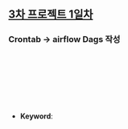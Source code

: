 ## <u>3차 프로젝트 1일차</u>

### Crontab -> airflow Dags 작성

<br>
<br>
<br>
<br>
<br>
<br>

- **Keyword**:

<br>
<br>
<br>
<br>
<br>
<br>
